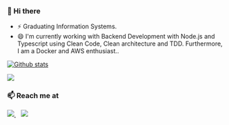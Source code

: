 ### 👋 Hi there 

- ⚡ Graduating Information Systems.
- 😄 I'm currently working with Backend Development with Node.js and Typescript using Clean Code, Clean architecture and TDD. Furthermore, I am a Docker and AWS enthusiast..   

[![Github stats](https://github-readme-stats.vercel.app/api?username=IgorVVieira&count_private=true&show_icons=true&hide_border=true&theme=tokyonight)](https://github.com/IgorVVieira/github-readme-stats)

<a href="https://github-readme-stats.anuraghazra1.vercel.app/api/top-langs/?username=IgorVVieira">
  <img align="center" src="https://github-readme-stats.anuraghazra1.vercel.app/api/top-langs/?username=IgorVVieira&layout=compact&theme=radical" />
</a>

### 📫 Reach me at 

<p align="left">
    <a href="https://github.com/IgorVVieira">
        <img  src="https://img.shields.io/badge/github-%23100000.svg?&style=for-the-badge&logo=github&logoColor=white&link=mailto:https://github.com/IgorVVieira">
    </a>
    &nbsp;&nbsp;
    <a href="https://www.linkedin.com/in/igor-vitor-vieira-8200b7186/">
        <img src="https://img.shields.io/badge/linkedin-%230077B5.svg?&style=for-the-badge&logo=linkedin&logoColor=white&link=mailto:https://www.linkedin.com/in/igor-vitor-vieira-8200b7186/">
    </a>
</p>
